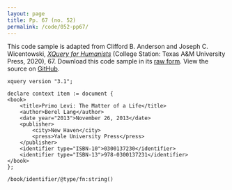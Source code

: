 ```yaml
---
layout: page
title: Pp. 67 (no. 52)
permalink: /code/052-pp67/
---
```


This code sample is adapted from Clifford B. Anderson and Joseph C. Wicentowski, 
[_XQuery for Humanists_](/) (College Station: Texas A&M University Press, 2020), 67. 
Download this code sample in its [raw form](/code/052-pp67/052-pp67.xq).
View the source on [GitHub](https://github.com/coding4humanists/xquery4humanists/blob/master/code/052-pp67/052-pp67.xq).

```xquery
xquery version "3.1";

declare context item := document {
<book>
    <title>Primo Levi: The Matter of a Life</title>
    <author>Berel Lang</author>
    <date year="2013">November 26, 2013</date>
    <publisher>
        <city>New Haven</city>
        <press>Yale University Press</press>
    </publisher>
    <identifier type="ISBN-10">0300137230</identifier>
    <identifier type="ISBN-13">978-0300137231</identifier>
</book>
};

/book/identifier/@type/fn:string()
```  
